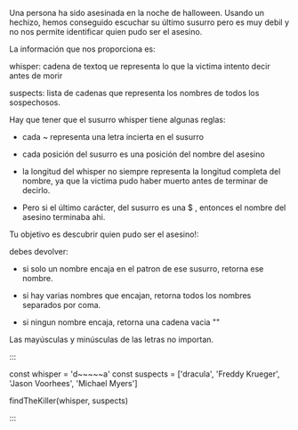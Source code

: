 Una persona ha sido asesinada en la noche de halloween. Usando un hechizo, hemos conseguido escuchar su último susurro pero es muy debil y no nos permite identificar quien pudo ser el asesino.

La información que nos proporciona es:

whisper: cadena de textoq ue representa lo que la victima intento decir antes de morir

suspects: lista de cadenas que representa los nombres de todos los sospechosos.

Hay que tener que el susurro whisper tiene algunas reglas:

* cada ~ representa una letra incierta en el susurro 
* cada posición del susurro es una posición del nombre del asesino 

* la longitud  del whisper no siempre representa la longitud completa del nombre, ya que la victima pudo haber muerto antes de terminar de decirlo.

* Pero si el último carácter, del susurro es una $ , entonces el nombre del asesino terminaba ahi.

Tu objetivo es descubrir quien pudo ser el asesino!:

debes devolver:
* si solo un nombre encaja en el patron de ese susurro, retorna ese nombre.

* si hay varias nombres  que encajan, retorna todos los nombres separados por coma.

* si ningun nombre encaja, retorna una cadena vacia ""

Las mayúsculas y minúsculas de las letras no importan.

:::

const whisper = 'd~~~~~a'
const suspects = ['dracula', 'Freddy Krueger', 'Jason Voorhees', 'Michael Myers']

findTheKiller(whisper, suspects)

:::